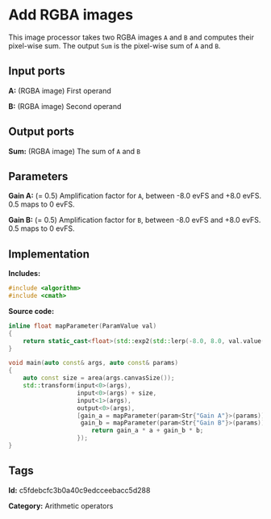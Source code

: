 # Add RGBA images

This image processor takes two RGBA images `A` and `B` and computes their pixel-wise sum. The output `Sum` is the pixel-wise sum of `A` and `B`.

## Input ports

__A:__ (RGBA image) First operand

__B:__ (RGBA image) Second operand

## Output ports

__Sum:__ (RGBA image) The sum of `A` and `B`

## Parameters

__Gain A:__ (= 0.5) Amplification factor for `A`, between -8.0 evFS and +8.0 evFS. 0.5 maps to 0 evFS.

__Gain B:__ (= 0.5) Amplification factor for `B`, between -8.0 evFS and +8.0 evFS. 0.5 maps to 0 evFS.

## Implementation

__Includes:__ 

```c++
#include <algorithm>
#include <cmath>
```

__Source code:__ 

```c++
inline float mapParameter(ParamValue val)
{
	return static_cast<float>(std::exp2(std::lerp(-8.0, 8.0, val.value())));
}

void main(auto const& args, auto const& params)
{
	auto const size = area(args.canvasSize());
	std::transform(input<0>(args),
	               input<0>(args) + size,
	               input<1>(args),
	               output<0>(args),
	               [gain_a = mapParameter(param<Str{"Gain A"}>(params)),
	                gain_b = mapParameter(param<Str{"Gain B"}>(params))](auto a, auto b) {
		               return gain_a * a + gain_b * b;
	               });
}
```

## Tags

__Id:__ c5fdebcfc3b0a40c9edcceebacc5d288

__Category:__ Arithmetic operators